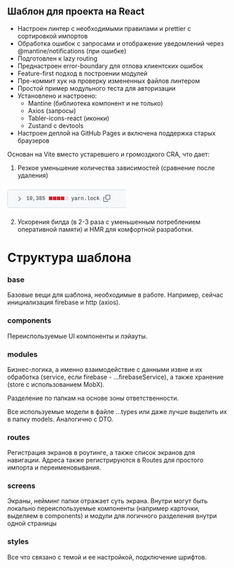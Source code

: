 ## Шаблон для проекта на React

- Настроен линтер c необходимыми правилами и prettier с сортировкой импортов
- Обработка ошибок с запросами и отображение уведомлений через @mantine/notifications (при ошибке)
- Подготовлен к lazy routing
- Преднастроен error-boundary для отлова клиентских ошибок
- Feature-first подход в построении модулей
- Пре-коммит хук на проверку измененных файлов линтером
- Простой пример модульного теста для авторизации
- Установлено и настроено:
  - Mantine (библиотека компонент и не только)
  - Axios (запросы)
  - Tabler-icons-react (иконки)
  - Zustand c devtools
- Настроен деплой на GitHub Pages и включена поддержка старых браузеров

Основан на Vite вместо устаревшего и громоздкого CRA, что дает:

1. Резкое уменьшение количества зависимостей (сравнение после удаления)

![Alt text](doc/images/image.png)

2. Ускорения билда (в 2-3 раза с уменьшенным потреблением оперативной памяти) и HMR для комфортной разработки.

# Структура шаблона

### base

Базовые вещи для шаблона, необходимые в работе. Например, сейчас инициализация firebase и http (axios).

### components

Переиспользуемые UI компоненты и лэйауты.

### modules

Бизнес-логика, а именно взаимодействие с данными извне и их обработка (service, если firebase - ...firebaseService), а
также хранение (store с использованием MobX).

Разделение по папкам на основе зоны ответственности.

Все используемые модели в файле ...types или даже лучше выделить их в папку models. Аналогично с DTO.

### routes

Регистрация экранов в роутинге, а также список экранов для навигации. Адреса также регистрируются в Routes для простого
импорта и переименовывания.

### screens

Экраны, нейминг папки отражает суть экрана. Внутри могут быть локально переиспользуемые компоненты (например карточки,
выделяем в components) и модули для логичного разделения внутри одной страницы

### styles

Все что связано с темой и ее настройкой, подключение шрифтов.
